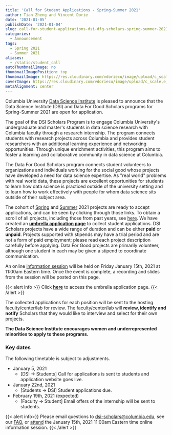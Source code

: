 ```yaml
---
title: 'Call for Student Applications - Spring-Summer 2021'
author: Tian Zheng and Vincent Dorie
date: '2021-01-05'
publishDate: '2021-01-04'
slug: call-for-student-applications-dsi-dfg-scholars-spring-summer-2021
categories:
  - Announcement
tags:
  - Spring 2021
  - Summer 2021
aliases:
  - /static/student_call
autoThumbnailImage: no
thumbnailImagePosition: top
thumbnailImage: https://res.cloudinary.com/vdoriecu/image/upload/c_scale,w_720/v1599672636/opencall_students_spring-summer_2021_pilkmw.png
coverImage: https://res.cloudinary.com/vdoriecu/image/upload/c_scale,e_blur:300,w_800/opencall_students_spring-summer_2021_pilkmw.png
metaAlignment: center
---
```

Columbia University [Data Science Institute](http://datascience.columbia.edu/) is pleased to announce that the Data Science Institute (DSI) and Data For Good Scholars programs for Spring-Summer 2021 are open for application.

The goal of the DSI Scholars Program is to engage Columbia University's undergraduate and master's students in data science research with Columbia faculty through a research internship. The program connects students with research projects across Columbia and provides student researchers with an additional learning experience and networking opportunities. Through unique enrichment activities, this program aims to foster a learning and collaborative community in data science at Columbia.

The Data For Good Scholars program connects student volunteers to organizations and individuals working for the social good whose projects have developed a need for data science expertise. As "real world" problems with real world data, these projects are excellent opportunities for students to learn how data science is practiced outside of the university setting and to learn how to work effectively with people for whom data science sits outside of their subject area.

<!--more-->

The cohort of [Spring](/categories/open-spring-2021) and [Summer](/categories/open-summer-2021) 2021 projects are ready to accept applications, and can be seen by clicking through those links. To obtain a scroll of all projects, including those from past years, see [here](/). We have created an [**umbrella application page**](https://docs.google.com/forms/d/e/1FAIpQLSf94woxvAgbRqxBMUHZs_1H0Bn6dxaiHdIEk6kQTe4DvCH0ow/viewform?usp=sf_link) to collect student applications. DSI Scholars projects have a wide range of duration and can be either **paid** or **unpaid**. Projects supported with stipends may have a trial period and are not a form of paid employment; please read each project description carefully before applying. Data For Good projects are primarily volunteer, although one student in each may be given a stipend to coordinate communication.

An online [information session](https://columbiauniversity.zoom.us/j/4693624760) will be held on Friday January 15th, 2021 at 11:00am Eastern time. Once the event is complete, a recording and slides from the session will be posted on this page.

{{< alert info >}}
Click [**here**](https://docs.google.com/forms/d/e/1FAIpQLSf94woxvAgbRqxBMUHZs_1H0Bn6dxaiHdIEk6kQTe4DvCH0ow/viewform?usp=sf_link) to access the umbrella application page. 
{{< /alert >}}

The collected applications for each position will be sent to the hosting faculty/center/lab for review. The faculty/center/lab will **review, identify and notify** Scholars that they would like to interview and select for their own projects. 

**The Data Science Institute encourages women and underrepresented minorities to apply to these programs.**

### Key dates 

The following timetable is subject to adjustments. 

+ January 5, 2021
  + [DSI -> Students] Call for applications is sent to students and application website goes live.
+ January 22nd, 2021
  + [Students -> DSI] Student applications due.
+ February 19th, 2021 (expected)
  + [Faculty -> Student] Email offers of the internship will be sent to students.
        
{{< alert info>}}
Please email questions to [dsi-scholars@columbia.edu](mailto:dsi-scholars@columbia.edu), see our [FAQ](/static/student_faq), or [attend](https://columbiauniversity.zoom.us/j/4693624760) the January 15th, 2021 11:00am Eastern time online information session.
{{< /alert >}}

